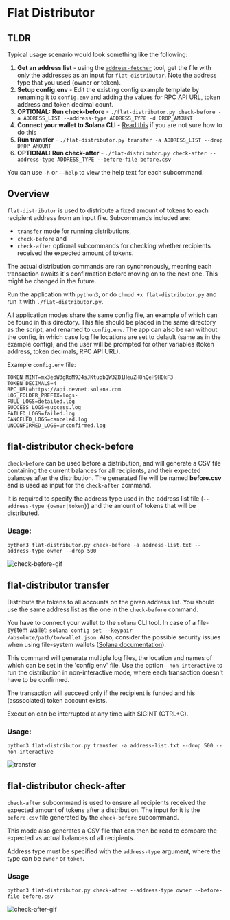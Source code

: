 # Flat Distributor

## TLDR
Typical usage scenario would look something like the following:
1. **Get an address list** - using the [`address-fetcher`](../address-fetcher) tool, get the file with only the addresses as an input for `flat-distributor`. Note the address type that you used (owner or token).
2. **Setup config.env** - Edit the existing config example template by renaming it to `config.env` and adding the values for RPC API URL, token address and token decimal count.
3. **OPTIONAL: Run check-before** - `./flat-distributor.py check-before -a ADDRESS_LIST --address-type ADDRESS_TYPE -d DROP_AMOUNT`
4. **Connect your wallet to Solana CLI** - [Read this](https://docs.solana.com/wallet-guide/file-system-wallet) if you are not sure how to do this
5. **Run transfer** - `./flat-distributor.py transfer -a ADDRESS_LIST --drop DROP_AMOUNT`
6. **OPTIONAL: Run check-after** - `./flat-distributor.py check-after --address-type ADDRESS_TYPE --before-file before.csv` 

You can use `-h` or `--help` to view the help text for each subcommand.

## Overview
`flat-distributor` is used to distribute a fixed amount of tokens to each recipient address from an input file. Subcommands included are:
* `transfer` mode for running distributions,
* `check-before` and 
* `check-after` optional subcommands for checking whether recipients received the expected amount of tokens.

The actual distribution commands are ran synchronously, meaning each transaction awaits it's confirmation before moving on to the next one. This might be changed in the future.

Run the application with `python3`, or do `chmod +x flat-distributor.py` and run it with `./flat-distributor.py`.

All application modes share the same config file, an example of which can be found in this directory. This file should be placed in the same directory as the script, and renamed to `config.env`. The app can also be ran without the config, in which case log file locations are set to default (same as in the example config), and the user will be prompted for other variables (token address, token decimals, RPC API URL).

Example `config.env` file:
```
TOKEN_MINT=mx3edW3gRoM9J4sJKtuobQW3ZB1HeuZH8hQeH9HDkF3
TOKEN_DECIMALS=4
RPC_URL=https://api.devnet.solana.com
LOG_FOLDER_PREFIX=logs-
FULL_LOGS=detailed.log
SUCCESS_LOGS=success.log
FAILED_LOGS=failed.log
CANCELED_LOGS=canceled.log
UNCONFIRMED_LOGS=unconfirmed.log
```

## flat-distributor check-before
`check-before` can be used before a distribution, and will generate a CSV file containing the current balances for all recipients, and their expected balances after the distribution. The generated file will be named **before.csv** and is used as input for the `check-after` command.

It is required to specify the address type used in the address list file (`--address-type {owner|token}`) and the amount of tokens that will be distributed. 

### Usage:
`python3 flat-distributor.py check-before -a address-list.txt --address-type owner --drop 500`

![check-before-gif](https://github.com/praskoson/distribution-tools/blob/main/assets/gifs/check-before.gif)

## flat-distributor transfer
Distribute the tokens to all accounts on the given address list. You should use the same address list as the one in the `check-before` command.

You have to connect your wallet to the `solana` CLI tool. In case of a file-system wallet: 
`solana config set --keypair /absolute/path/to/wallet.json`.
Also, consider the possible security issues when using file-system wallets ([Solana documentation](https://docs.solana.com/wallet-guide/cli)).

This command will generate multiple log files, the location and names of which can be set in the 'config.env' file.
Use the option`--non-interactive` to run the distribution in non-interactive mode, where each transaction doesn't have to be confirmed.

The transaction will succeed only if the recipient is funded and his (asssociated) token account exists.

Execution can be interrupted at any time with SIGINT (CTRL+C).

### Usage:
`python3 flat-distributor.py transfer -a address-list.txt --drop 500 --non-interactive`

![transfer](https://github.com/praskoson/distribution-tools/blob/main/assets/gifs/transfer.gif)

## flat-distributor check-after
 `check-after` subcommand is used to ensure all recipients received the expected amount of tokens after a distribution. The input for it is the `before.csv` file generated by the `check-before` subcommand.

This mode also generates a CSV file that can then be read to compare the expected vs actual balances of all recipients. 

Address type must be specified with the `address-type` argument, where the type can be `owner` or `token`. 

### Usage
`python3 flat-distributor.py check-after --address-type owner --before-file before.csv`

![check-after-gif](https://github.com/praskoson/distribution-tools/blob/main/assets/gifs/check-after.gif)
